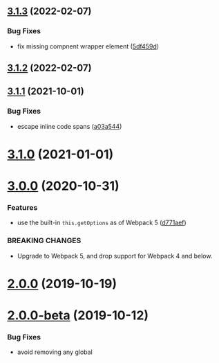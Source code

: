 ## [3.1.3](https://github.com/fengyuanchen/markdown-to-vue-loader/compare/v3.1.2...v3.1.3) (2022-02-07)


### Bug Fixes

* fix missing compnent wrapper element ([5df459d](https://github.com/fengyuanchen/markdown-to-vue-loader/commit/5df459d37dc71778484164fa1512e8fe06a58fd2))



## [3.1.2](https://github.com/fengyuanchen/markdown-to-vue-loader/compare/v3.1.1...v3.1.2) (2022-02-07)



## [3.1.1](https://github.com/fengyuanchen/markdown-to-vue-loader/compare/v3.1.0...v3.1.1) (2021-10-01)


### Bug Fixes

* escape inline code spans ([a03a544](https://github.com/fengyuanchen/markdown-to-vue-loader/commit/a03a544ca1ed4a1e7162d369d9ddfabfa9a72d94))



# [3.1.0](https://github.com/fengyuanchen/markdown-to-vue-loader/compare/v3.0.0...v3.1.0) (2021-01-01)



# [3.0.0](https://github.com/fengyuanchen/markdown-to-vue-loader/compare/v2.0.0...v3.0.0) (2020-10-31)


### Features

* use the built-in `this.getOptions` as of Webpack 5 ([d771aef](https://github.com/fengyuanchen/markdown-to-vue-loader/commit/d771aef5ec29ed2ce99db05d7e460aec1a740de9))


### BREAKING CHANGES

* Upgrade to Webpack 5, and drop support for Webpack 4 and below.



# [2.0.0](https://github.com/fengyuanchen/markdown-to-vue-loader/compare/v2.0.0-beta...v2.0.0) (2019-10-19)



# [2.0.0-beta](https://github.com/fengyuanchen/markdown-to-vue-loader/compare/v2.0.0-alpha.2...v2.0.0-beta) (2019-10-12)


### Bug Fixes

* avoid removing any global <style> elements ([9a938db](https://github.com/fengyuanchen/markdown-to-vue-loader/commit/9a938dbdc0c06d5b90a3147371da9551fd5d5920))
* improve regexps ([9a517f4](https://github.com/fengyuanchen/markdown-to-vue-loader/commit/9a517f411672c008de6a45bb74e07522b5c18484))



# [2.0.0-alpha.2](https://github.com/fengyuanchen/markdown-to-vue-loader/compare/v2.0.0-alpha.1...v2.0.0-alpha.2) (2019-07-11)


### Features

* use `componentNamespace` as the class prefix for the root element ([4a2d90e](https://github.com/fengyuanchen/markdown-to-vue-loader/commit/4a2d90e63282c526bd2baf8ceab11a29e0358293))



# [2.0.0-alpha.1](https://github.com/fengyuanchen/markdown-to-vue-loader/compare/v2.0.0-alpha...v2.0.0-alpha.1) (2019-03-21)


### Features

* export as es6 module ([a2a0754](https://github.com/fengyuanchen/markdown-to-vue-loader/commit/a2a0754319bb9fd9c009f47074c6719f88dcf988))



# [2.0.0-alpha](https://github.com/fengyuanchen/markdown-to-vue-loader/compare/v1.0.1...v2.0.0-alpha) (2019-03-06)


### Code Refactoring

* drop the `escapeApostrophes` option ([c7fc2df](https://github.com/fengyuanchen/markdown-to-vue-loader/commit/c7fc2dfd618e152d58da9754bc76f524979d3b7e))


### Features

* add `configureMarkdownIt` option ([a487300](https://github.com/fengyuanchen/markdown-to-vue-loader/commit/a487300965567387361deedc4135138b6e1773b7))
* support root `<style>` elements ([1fb0ac1](https://github.com/fengyuanchen/markdown-to-vue-loader/commit/1fb0ac1e4629b55ce44f4a9f3fd7259e87569a12))


### BREAKING CHANGES

* not to escape apostrophes anymore



## [1.0.1](https://github.com/fengyuanchen/markdown-to-vue-loader/compare/v1.0.0...v1.0.1) (2018-12-10)



# 1.0.0 (2018-12-09)



